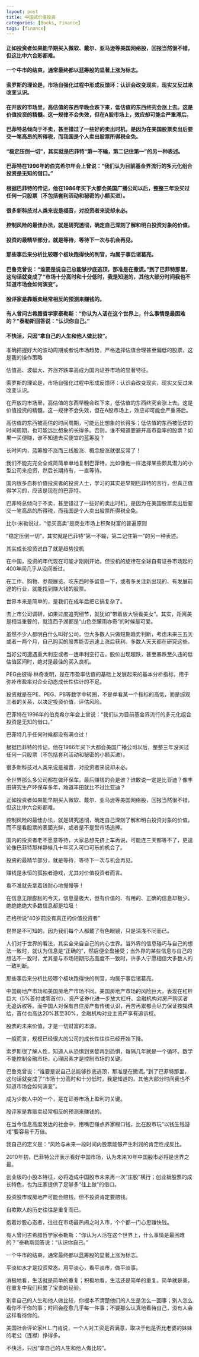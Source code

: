 ```yaml
---
layout: post
title: 中国式价值投资
categories: [Books, Finance]
tags: [finance]
---
```

#### 正如投资者如果能早期买入微软、戴尔、亚马逊等美国网络股，回报当然很不错，但这比中六合彩都难。
#### 一个牛市的结束，通常最终都以蓝筹股的显著上涨为标志。
#### 索罗斯的理论是，市场自强化过程中形成反馈环：认识会改变现实，现实又反过来改变认识。
#### 在开放的市场里，高估值的东西早晚会跌下来，低估值的东西终究会涨上去。这是价值投资的精髓。这一规律不会失效，但在A股市场上，效应却可能会严重滞后。
#### 巴菲特总倾向于不卖，甚至错过了一些好的卖出时机，是因为在美国股票卖出后要交一笔高昂的所得税，而我国是个人卖出股票所得税全免。
#### “稳定压倒一切”，其实就是巴菲特“第一不输，第二记住第一”的另一种表述。
#### 巴菲特在1996年的伯克希尔年会上曾说：“我们认为目前基金界流行的多元化组合投资是无知的借口。”
#### 根据巴菲特的传记，他在1986年买下大都会美国广播公司以后，整整三年没买过任何一只股票（不包括套利活动和秘密的小额买进）。
#### 很多新科技对人类来说是福音，对投资者来说却未必。
#### 控制风险的最佳办法，就是研究透彻，确定自己深刻了解和明白投资对象的价值。
#### 投资的最精华部分，就是等待，等待下一次与机会再见。
#### 那些事后来分析比较哪个板块跑得快的判官，均属于事后诸葛亮。
#### 巴鲁克曾说：“谁要是说自己总能够抄底逃顶，那准是在撒谎。”到了巴菲特那里，这句话就变成了“市场十分高时和十分低时，我是知道的，其他大部分时间我也不知道市场会如何演变”。
#### 股评家是靠贩卖经常相反的预测来赚钱的。
#### 有人曾问古希腊哲学家泰勒斯：“你认为人活在这个世界上，什么事情是最困难的？”泰勒斯回答说：“认识你自己。”
#### 不快活，只因“拿自己的人生和他人做比较”。
<!-- more -->
准确把握好大的波动周期或者说市场趋势，严格选择估值合理甚至偏低的股票，这是我的操作策略

估值高、波幅大、齐涨齐跌率高成为国内证券市场的显著特征。

索罗斯的理论是，市场自强化过程中形成反馈环：认识会改变现实，现实又反过来改变认识。

在开放的市场里，高估值的东西早晚会跌下来，低估值的东西终究会涨上去。这是价值投资的精髓。这一规律不会失效，但在A股市场上，效应却可能会严重滞后。

高估值的东西被高估的时间周期，可能远比想象的长得多；低估值的东西被低估的时间周期，也可能远比想象的长得多。否则，谁不知道要避开高市盈率的股票？如果一买便赚，谁不知道去买便宜的蓝筹股？

长时间内，蓝筹股不涨而三线股涨、概念股涨就很反常了！

我们不能完完全全或简简单单地复制巴菲特，比如像他一样选择某些颇具潜力的小型公司来投资，然后长期持有，一直等待。

国内很多自称价值投资者的投资人士，学习的其实是早期巴菲特的言行，但真正值得学习的，应该是现在的巴菲特。

巴菲特总倾向于不卖，甚至错过了一些好的卖出时机，是因为在美国股票卖出后要交一笔高昂的所得税，而我国是个人卖出股票所得税全免。

比尔·米勒说过，“低买高卖”是商业市场上积聚财富的普遍原则

“稳定压倒一切”，其实就是巴菲特“第一不输，第二记住第一”的另一种表述。

其实成长投资说白了就是趋势投机

在中国，投资的年代现在可能才刚刚开始，但投机的旋律在全球自有证券市场起的400年间几乎从没间断过。


在工作、购物、参观展览、吃东西时多留意一下，或者多关注新出现的、有发展前途的行业，就能找到赚大钱的股票。

世界本来是简单的，是我们在成年后把它搞复杂了。

去上市公司调研，如果过度追究细节，就犹如“带着放大镜看美女”。其实，距离美是相当重要的，就连西子湖都是“山色空朦雨亦奇”的时候最可爱。

虽然不少人都明白什么叫好公司，但大多数人只做短期趋势判断，考虑未来三五天或者一两个月，自己购买的股票能否迅速上涨后获利。多数人天天都在研究这些。

当好公司遭遇重大利空或者一连串利空打击，股价出现超跌，甚至暴跌至久违的低估值区间时，绝对是最佳的买入良机。

PEG由彼得·林奇发明，是在市盈率估值的基础上发展起来的基本分析指标，用于弥补市盈率对企业动态成长性估计的不足。

投资就是在PE、PEG、PB等数字中转圈，不是单看某一个指标的高低，而是综观三者的关系，以决定投资价值，评估风险。

巴菲特在1996年的伯克希尔年会上曾说：“我们认为目前基金界流行的多元化组合投资是无知的借口。”

巴菲特几乎任何时候都没有满仓过！

根据巴菲特的传记，他在1986年买下大都会美国广播公司以后，整整三年没买过任何一只股票（不包括套利活动和秘密的小额买进）。

很多新科技对人类来说是福音，对投资者来说却未必。

全世界那么多公司都在做环保车，最后赚钱的会是谁？谁敢说一定是比亚迪？像丰田研究生产环保车多年，难道丰田就比不过比亚迪？

正如投资者如果能早期买入微软、戴尔、亚马逊等美国网络股，回报当然很不错，但这比中六合彩都难。

控制风险的最佳办法，就是研究透彻，确定自己深刻了解和明白投资对象的价值，而不是看股票的表面光鲜，或者是不是受市场追捧。

国内的投资者老不愿意等待，大家总想先挤上车再说，可能连三天都等不了，更遑论像巴菲特那样静候几十年买入可口可乐的机会了。

投资的最精华部分，就是等待，等待下一次与机会再见。

赚钱是永恒的孤独者游戏，尤其对价值投资者而言。

看不准就先拿着钱耐心地慢慢等！

在信息无限膨胀的今天，信息量极大，但有价值的、有用的、正确的信息却极少。绝绝绝绝大多数信息都是垃圾！

芒格所说“40岁前没有真正的价值投资者”

世界是不可知的。因为我们每个人都戴了有色眼镜，只是深浅不同而已。

人们对于世界的看法，其实全来自自己的内心世界。当外界的信息碰巧与自己的想法一致时，就认为信息是“正确的”，然后便全盘接受；当外界的某些信息与自己的想法不一致时，尤其是与市场短期形态高度不一致时，许多人宁愿相信大多数人的一致判断。

那些事后来分析比较哪个板块跑得快的判官，均属于事后诸葛亮。

中国房地产市场和美国房地产市场不同。美国房地产市场的风险巨大，表现在杠杆巨大（5%首付或零首付）、资产证券化进一步放大杠杆、金融机构对房产购买者无追诉权等。而中国人对保有自住房产有传统认识，再苦再累都会尽力保证按揭供给，首付也高达20%甚至30%，金融机构对业主资产享有追诉权。

股票的未来价值，才是一切财富的本源。

一般而言，规模已经很大的公司的成长性往往已经开始下降。

索罗斯很了解人性，知道人从恐惧到贪婪再到恐惧，每隔几年就是一个循环。数学不能控制金融市场，心理因素才是控制市场的关键。

巴鲁克曾说：“谁要是说自己总能够抄底逃顶，那准是在撒谎。”到了巴菲特那里，这句话就变成了“市场十分高时和十分低时，我是知道的，其他大部分时间我也不知道市场会如何演变”。

成为少数人中的一个，是在证券市场上盈利的关键。

股评家是靠贩卖经常相反的预测来赚钱的。

在当今信息高度发达的社会中，用嘴巴赚点养家糊口钱，比在股市玩“以钱生钱游戏”要容易千万倍。

我自己的定义是：“风险与未来一段时间内股票能够产生利润的肯定性成反比。

2010年初，巴菲特公开表示看好中国市场，认为未来10年中国股市必将是世界之最。

创业板的小股本特征，必将造成中国股市未来再一次“庄股”横行；创业板股票的成长特色，也为庄家提供了足够多“往上做”的借口。

投资股市或房地产可能会赔钱，但不投资肯定要赔钱。

自欺欺人的历史往往是重复而已。

抱着炒股心态者，往往在市场最热闹之时入市，个个都一门心思赚快钱。

有人曾问古希腊哲学家泰勒斯：“你认为人活在这个世界上，什么事情是最困难的？”泰勒斯回答说：“认识你自己。”

一个牛市的结束，通常最终都以蓝筹股的显著上涨为标志。

平淡如水才是投资常态。用平淡心，看平淡市，做平淡事。

消极地看，生活就是简单的重复；积极地看，生活还是简单的重复。简单就是美，在重复中我们积累了宝贵的经验。

别拿自己的人生和他人做比较，你根本不清楚他们的人生是怎么一回事；别人怎么看你不干你的事；时间会痊愈几乎每一件事；不要那么认真地看待自己，没有人会这样看待你的。

美国社会评论家H.L.门肯说，一个人对工资是否满意，取决于他是否比老婆的妹妹的老公（连襟）挣得多。

不快活，只因“拿自己的人生和他人做比较”。
